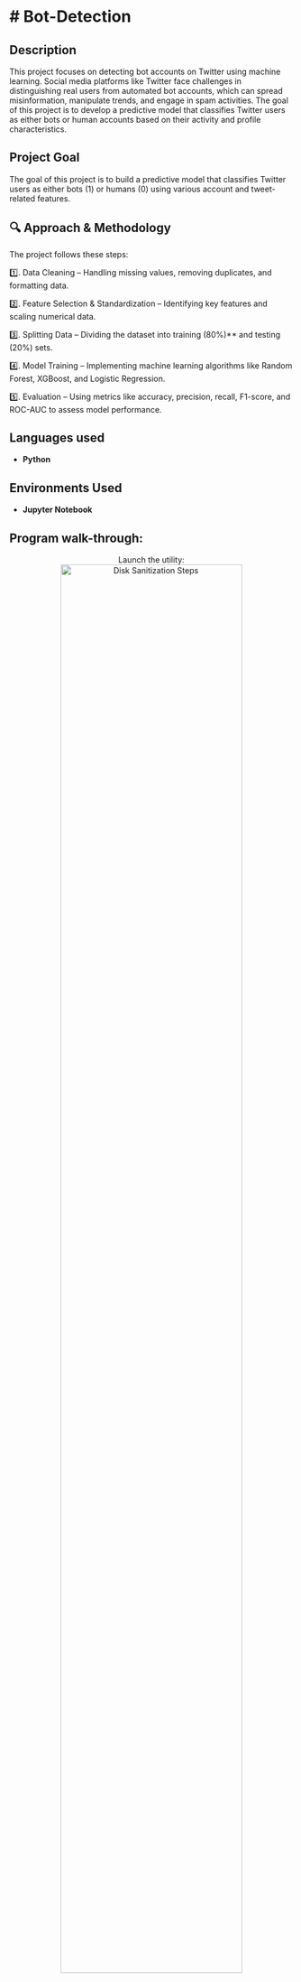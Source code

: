 
<h1># Bot-Detection</h1>



<h2>Description</h2>
This project focuses on detecting bot accounts on Twitter using machine learning. Social media platforms like Twitter face challenges in distinguishing real users from automated bot accounts, which can spread misinformation, manipulate trends, and engage in spam activities. The goal of this project is to develop a predictive model that classifies Twitter users as either bots or human accounts based on their activity and profile characteristics.
 <br />
 
<h2>Project Goal</h2>
  
The goal of this project is to build a predictive model that classifies Twitter users as either bots (1) or humans (0) using various account and tweet-related features.


<h2>🔍 Approach & Methodology</h2>
  
The project follows these steps:  

</b> 1️⃣. Data Cleaning – Handling missing values, removing duplicates, and formatting data.  

2️⃣. Feature Selection & Standardization – Identifying key features and scaling numerical data.  

3️⃣. Splitting Data – Dividing the dataset into training (80%)** and testing (20%) sets.  

4️⃣. Model Training – Implementing machine learning algorithms like Random Forest, XGBoost, and Logistic Regression.  

5️⃣. Evaluation – Using metrics like accuracy, precision, recall, F1-score, and ROC-AUC to assess model performance.  </b> 


<h2>Languages used</h2>

- <b>Python</b> 

<h2>Environments Used </h2>

- <b>Jupyter Notebook</b>

<h2>Program walk-through:</h2>

<p align="center">
Launch the utility: <br/>
<img src="https://imgur.com/a/PhEXgfo" height="80%" width="80%" alt="Disk Sanitization Steps"/>
<br />
<br />
Select the disk:  <br/>
<img src="https://i.imgur.com/tcTyMUE.png" height="80%" width="80%" alt="Disk Sanitization Steps"/>
<br />
<br />
Enter the number of passes: <br/>
<img src="https://i.imgur.com/nCIbXbg.png" height="80%" width="80%" alt="Disk Sanitization Steps"/>
<br />
<br />
Confirm your selection:  <br/>
<img src="https://i.imgur.com/cdFHBiU.png" height="80%" width="80%" alt="Disk Sanitization Steps"/>
<br />
<br />
Wait for process to complete (may take some time):  <br/>
<img src="https://i.imgur.com/JL945Ga.png" height="80%" width="80%" alt="Disk Sanitization Steps"/>
<br />
<br />
Sanitization complete:  <br/>
<img src="https://i.imgur.com/K71yaM2.png" height="80%" width="80%" alt="Disk Sanitization Steps"/>
<br />
<br />
Observe the wiped disk:  <br/>
<img src="https://i.imgur.com/AeZkvFQ.png" height="80%" width="80%" alt="Disk Sanitization Steps"/>
</p>

<!--
 ```diff
- text in red
+ text in green
! text in orange
# text in gray
@@ text in purple (and bold)@@
```
--!>
